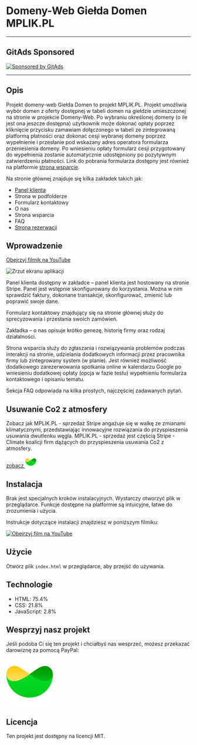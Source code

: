 <!-- GitAds-Verify: 7W64F3EM1R4JV3ELGL2LOXMHYC4ZFOSG -->

# Domeny-Web Giełda Domen MPLIK.PL

---

## GitAds Sponsored
[![Sponsored by GitAds](https://gitads.dev/v1/ad-serve?source=mplik/domeny-web@github)](https://gitads.dev/v1/ad-track?source=mplik/domeny-web@github)


---

## Opis
Projekt domeny-web Giełda Domen to projekt MPLIK.PL. Projekt umożliwia wybór domen z oferty dostępnej w tabeli domen na giełdzie umieszczonej na stronie w projekcie Domeny-Web. Po wybraniu określonej domeny (o ile jest ona jeszcze dostępna) użytkownik może dokonać opłaty poprzez kliknięcie przycisku zamawiam dołączonego w tabeli ze zintegrowaną platformą płatności oraz dokonać cesji wybranej domeny poprzez wypełnienie i przesłanie pod wskazany adres operatora formularza przeniesienia domeny. Po wniesieniu opłaty formularz cesji przygotowany do wypełnienia zostanie automatycznie udostępniony po pozytywnym zatwierdzeniu płatności. Link do pobrania formularza dostępny jest również na platformie [strona wsparcie](https://mplik.github.io/domeny-web/podfoldern/strona_wsparcia_w_podfolderzen.html).

Na stronie głównej znajduje się kilka zakładek takich jak:
- [Panel klienta](https://billing.stripe.com/p/login/fZedROdPQ6rb6CkdQQ)
- Strona w podfolderze
- Formularz kontaktowy
- O nas
- Strona wsparcia
- FAQ
- [Strona rezerwacji](https://calendar.app.google/d5gdKCn4YUnaG42X6)

## Wprowadzenie
[Obejrzyj filmik na YouTube][watchYouTubeShort]

![Zrzut ekranu aplikacji][zobacz zrzut ekranu]

Panel klienta dostępny w zakładce – panel klienta jest hostowany na stronie Stripe. Panel jest wstępnie skonfigurowany do korzystania. Można w nim sprawdzić faktury, dokonane transakcje, skonfigurować, zmienić lub poprawić swoje dane.

Formularz kontaktowy znajdujący się na stronie głównej służy do sprecyzowania i przesłania swoich zamówień.

Zakładka – o nas opisuje krótko genezę, historię firmy oraz rodzaj działalności.

Strona wsparcia służy do zgłaszania i rozwiązywania problemów podczas interakcji na stronie, udzielania dodatkowych informacji przez pracownika firmy lub zintegrowany system (w planie). Jest również możliwość dodatkowego zarezerwowania spotkania online w kalendarzu Google po wniesieniu dodatkowej opłaty (opcja w fazie testu) wypełnieniu formularza kontaktowego i opisaniu tematu.

Sekcja FAQ odpowiada na kilka prostych, najczęściej zadawanych pytań.

## Usuwanie Co2 z atmosfery

Zobacz jak MPLIK.PL - sprzedaż Stripe angażuje się w walkę ze zmianami klimatycznymi, przedstawiając innowacyjne rozwiązania do przyspieszenia usuwania dwutlenku węgla. MPLIK.PL - sprzedaż jest częścią Stripe - Climate koalicji firm dążących do przyspieszenia usuwania Co2 z atmosfery.

<a href="https://climate.stripe.com/Ue8acz">zobacz <img src="https://github.com/mplik/domeny-web/blob/main/podfoldern/images/logo/Stripe%20Climate%20Badge%20-%20Small.png?raw=true" alt="Usuwanie dwutlenku węgla" width="30"/></a>

## Instalacja
Brak jest specjalnych kroków instalacyjnych. Wystarczy otworzyć plik w przeglądarce. Funkcje dostępne na platformie są intuicyjne, łatwe do zrozumienia i użycia.

Instrukcje dotyczące instalacji znajdziesz w poniższym filmiku:

[![Obejrzyj film na YouTube](https://img.youtube.com/vi/CfpvZGFXpLo/0.jpg)][def2]

## Użycie
Otwórz plik `index.html` w przeglądarce, aby przejść do używania.

## Technologie
- HTML: 75.4%
- CSS: 21.8%
- JavaScript: 2.8%

## Wesprzyj nasz projekt

Jeśli podoba Ci się ten projekt i chciałbyś nas wesprzeć, możesz przekazać darowiznę za pomocą PayPal:


[![Darowizna PayPal][def]][def3]

## Licencja
Ten projekt jest dostępny na licencji MIT.

[def2]: https://youtube.com/watch?v=CfpvZGFXpLo&si=28nt9k5sC_ELiEV2
[def]: https://github.com/mplik/domeny-web/blob/main/podfoldern/images/logo/Stripe%20Climate%20Badge%20-%20Small.png?raw=true
[watchYouTubeShort]: https://youtube.com/shorts/lLUIFieyUPs?si=g5q1jRpHASltx2Q5
[zobacz zrzut ekranu]: https://github.com/mplik/domeny-web/blob/main/zasoby/zrzut_ekranu-gie%C5%82da_domen_plik.readme.md.png?raw=true
[def3]: https://www.paypal.com/donate?hosted_button_id=9MYZA8H98LSM4
